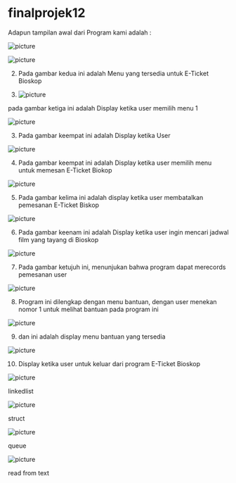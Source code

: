 # finalprojek12

Adapun tampilan awal dari Program kami adalah : 

![picture](/images/screenshot1.png)

![picture](/images/screenshot2.png)

2. Pada gambar kedua ini adalah Menu yang tersedia untuk E-Ticket Bioskop 

3. ![picture](/images/screenshot11.png)

pada gambar ketiga ini adalah Display ketika user memilih menu 1  

![picture](/images/screenshot3.png)

3. Pada gambar keempat ini adalah Display ketika User 

![picture](/images/screenshot4.png)

4. Pada gambar keempat ini adalah Display ketika user memilih menu untuk memesan E-Ticket Biokop 

![picture](/images/screenshot5.png)

5. Pada gambar kelima ini adalah display ketika user membatalkan pemesanan E-Ticket Biskop 

![picture](/images/screenshot6.png)

6. Pada gambar keenam ini adalah Display ketika user ingin mencari jadwal film yang tayang di Bioskop 

![picture](/images/screenshot7.png)

7. Pada gambar ketujuh ini, menunjukan bahwa program dapat merecords pemesanan user 

![picture](/images/screenshot8.png)

8. Program ini dilengkap dengan menu bantuan, dengan user menekan nomor 1 untuk melihat bantuan pada program ini

![picture](/images/screenshot9.png)

9. dan ini adalah display menu bantuan yang tersedia 

![picture](/images/screenshot10.png)

10. Display ketika user untuk keluar dari program E-Ticket Bioskop 

![picture](/images/linkedlist1.jpg)

linkedlist

![picture](/images/struct1.jpg)

struct

![picture](/images/queue1.jpg)

queue

![picture](/images/readfromtext1.jpg)

read from text


